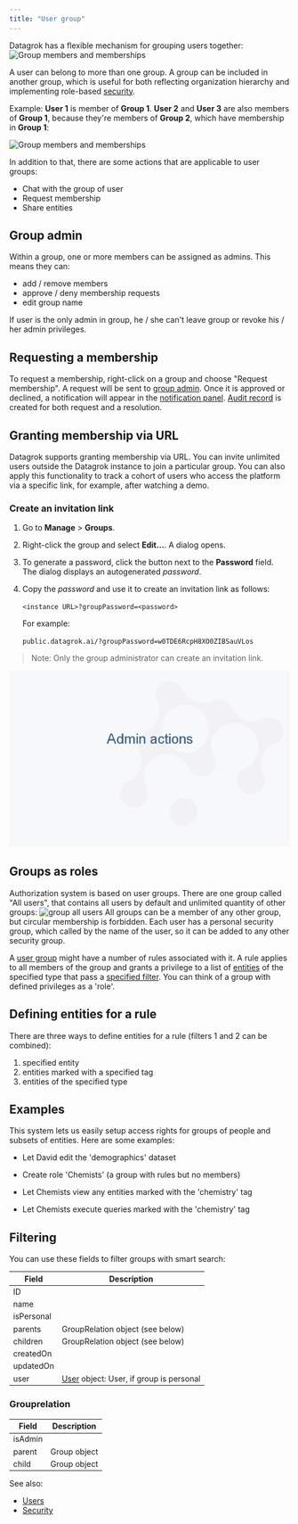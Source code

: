 ```yaml
---
title: "User group"
---
```


Datagrok has a flexible mechanism for grouping users together:
![Group members and memberships](./groups.gif "Group members and memberships")

A user can belong to more than one group. A group can be included in another group, which is useful for both reflecting
organization hierarchy and implementing role-based [security](security.md).

Example: **User 1** is member of **Group 1**. **User 2** and **User 3** are also members of **Group 1**, because they're
members of **Group 2**, which have membership in **Group 1**:

![Group members and memberships](groups.png)

In addition to that, there are some actions that are applicable to user groups:

* Chat with the group of user
* Request membership
* Share entities

## Group admin

Within a group, one or more members can be assigned as admins. This means they can:

* add / remove members
* approve / deny membership requests
* edit group name

If user is the only admin in group, he / she can't leave group or revoke his / her admin privileges.

## Requesting a membership

To request a membership, right-click on a group and choose "Request membership". A request will be sent
to [group admin](group.md#group-admin). Once it is approved or declined, a notification will appear in the
[notification panel](user.md#profile). [Audit record](audit.md) is created for both request and a resolution.

## Granting membership via URL

Datagrok supports granting membership via URL. You can invite unlimited users
outside the Datagrok instance to join a particular group. You can also apply
this functionality to track a cohort of users who access the platform via a
specific link, for example, after watching a demo.

### Create an invitation link

1. Go to **Manage** > **Groups**.
1. Right-click the group and select **Edit…**. A dialog opens.
1. To generate a password, click the button next to the **Password** field. The
   dialog displays an autogenerated _password_.
1. Copy the _password_ and use it to create an invitation link as follows:

   `<instance URL>?groupPassword=<password>`

   For example:

   `public.datagrok.ai/?groupPassword=w0TDE6RcpH8XO0ZIBSauVLos`

 >Note: Only the group administrator can create an invitation link.

![Granting membership via URL](group-membership.gif)

## Groups as roles

Authorization system is based on user groups. There are one group called "All users", that contains all users by default
and unlimited quantity of other groups:
![group all users](group-all-users.png)
All groups can be a member of any other group, but circular membership is forbidden. Each user has a personal security
group, which called by the name of the user, so it can be added to any other security group.

A [user group](group.md) might have a number of rules associated with it. A rule applies to all members of the group and
grants a privilege to a list of [entities](../datagrok/concepts/objects.md) of the specified type that pass a
[specified filter](#defining-entities-for-a-rule). You can think of a group with defined privileges as a 'role'.

## Defining entities for a rule

There are three ways to define entities for a rule (filters 1 and 2 can be combined):

1. specified entity
2. entities marked with a specified tag
3. entities of the specified type

## Examples

This system lets us easily setup access rights for groups of people and subsets of entities. Here are some examples:

* Let David edit the 'demographics' dataset
* Create role 'Chemists' (a group with rules but no members)

* Let Chemists view any entities marked with the 'chemistry' tag
* Let Chemists execute queries marked with the 'chemistry' tag

## Filtering

You can use these fields to filter groups with smart search:

| Field       | Description                                        |
|-------------|----------------------------------------------------|
| ID          |                                                    |
| name        |                                                    |
| isPersonal  |                                                    |
| parents     | GroupRelation object (see below)                   |
| children    | GroupRelation object (see below)                   |
| createdOn   |                                                    |
| updatedOn   |                                                    |
| user        | [User](user.md) object: User, if group is personal |

### Grouprelation

| Field       | Description                                        |
|-------------|----------------------------------------------------|
| isAdmin     |                                                    |
| parent      | Group object                                       |
| child       | Group object                                       |

See also:

* [Users](user.md)
* [Security](security.md)
